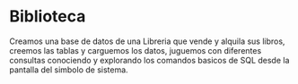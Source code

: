 # Biblioteca
Creamos una base de datos de una Libreria que vende y alquila sus libros, creemos las tablas y carguemos los datos, juguemos con diferentes consultas conociendo y explorando los comandos basicos de SQL desde la pantalla del simbolo de sistema.
